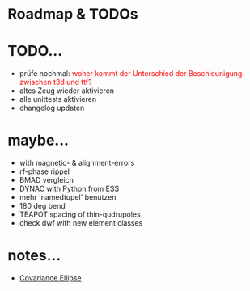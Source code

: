 # Roadmap & TODOs
# TODO...
* prüfe nochmal: <span style="color:red">woher kommt der Unterschied der Beschleunigung zwischen t3d und ttf?</span>
* altes Zeug wieder aktivieren
* alle unittests aktivieren
* changelog updaten
# maybe...
* with magnetic- & alignment-errors
* rf-phase rippel
* BMAD vergleich
* DYNAC with Python from ESS
* mehr 'namedtupel' benutzen
* 180 deg bend
* TEAPOT spacing of thin-qudrupoles
* check dwf with new element classes
# notes...
* [Covariance Ellipse](https://carstenschelp.github.io/2018/09/14/Plot_Confidence_Ellipse_001.html)
